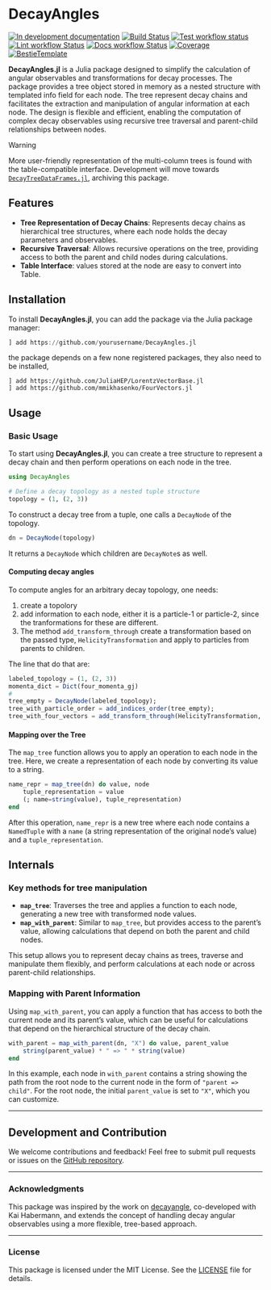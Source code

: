 # DecayAngles

<!-- [![Stable Documentation](https://img.shields.io/badge/docs-stable-blue.svg)](https://mmikhasenko.github.io/DecayAngles.jl/stable) -->
[![In development documentation](https://img.shields.io/badge/docs-dev-blue.svg)](https://mmikhasenko.github.io/DecayAngles.jl/dev)
[![Build Status](https://github.com/mmikhasenko/DecayAngles.jl/workflows/Test/badge.svg)](https://github.com/mmikhasenko/DecayAngles.jl/actions)
[![Test workflow status](https://github.com/mmikhasenko/DecayAngles.jl/actions/workflows/Test.yml/badge.svg?branch=main)](https://github.com/mmikhasenko/DecayAngles.jl/actions/workflows/Test.yml?query=branch%3Amain)
[![Lint workflow Status](https://github.com/mmikhasenko/DecayAngles.jl/actions/workflows/Lint.yml/badge.svg?branch=main)](https://github.com/mmikhasenko/DecayAngles.jl/actions/workflows/Lint.yml?query=branch%3Amain)
[![Docs workflow Status](https://github.com/mmikhasenko/DecayAngles.jl/actions/workflows/Docs.yml/badge.svg?branch=main)](https://github.com/mmikhasenko/DecayAngles.jl/actions/workflows/Docs.yml?query=branch%3Amain)
[![Coverage](https://codecov.io/gh/mmikhasenko/DecayAngles.jl/branch/main/graph/badge.svg)](https://codecov.io/gh/mmikhasenko/DecayAngles.jl)
[![BestieTemplate](https://img.shields.io/endpoint?url=https://raw.githubusercontent.com/JuliaBesties/BestieTemplate.jl/main/docs/src/assets/badge.json)](https://github.com/JuliaBesties/BestieTemplate.jl)

**DecayAngles.jl** is a Julia package designed to simplify the calculation of angular observables and transformations for decay processes. The package provides a tree object stored in memory as a nested structure with templated info field for each node. The tree represent decay chains and facilitates the extraction and manipulation of angular information at each node. The design is flexible and efficient, enabling the computation of complex decay observables using recursive tree traversal and parent-child relationships between nodes.

> [!WARNING]
> More user-friendly representation of the multi-column trees is found with the table-compatible interface.
> Development will move towards [`DecayTreeDataFrames.jl`](https://github.com/mmikhasenko/DecayTreeDataFrames.jl), archiving this package.


## Features

- **Tree Representation of Decay Chains**: Represents decay chains as hierarchical tree structures, where each node holds the decay parameters and observables.
- **Recursive Traversal**: Allows recursive operations on the tree, providing access to both the parent and child nodes during calculations.
- **Table Interface**: values stored at the node are easy to convert into Table.

## Installation

To install **DecayAngles.jl**, you can add the package via the Julia package manager:

```julia
] add https://github.com/yourusername/DecayAngles.jl
```
the package depends on a few none registered packages, they also need to be installed,
```
] add https://github.com/JuliaHEP/LorentzVectorBase.jl
] add https://github.com/mmikhasenko/FourVectors.jl
```

## Usage

### Basic Usage

To start using **DecayAngles.jl**, you can create a tree structure to represent a decay chain and then perform operations on each node in the tree.

```julia
using DecayAngles

# Define a decay topology as a nested tuple structure
topology = (1, (2, 3))
```

To construct a decay tree from a tuple, one calls a `DecayNode` of the topology.
```julia
dn = DecayNode(topology)
```
It returns a `DecayNode` which children are `DecayNote`s as well.

#### Computing decay angles

To compute angles for an arbitrary decay topology, one needs:
1. create a topolory
2. add information to each node, either it is a particle-1 or particle-2, since the tranformations for these are different.
3. The method `add_transform_through` create a transformation based on the passed type, `HelicityTransformation` and apply to particles from parents to children.

The line that do that are:
```julia
labeled_topology = (1, (2, 3))
momenta_dict = Dict(four_momenta_gj)
#
tree_empty = DecayNode(labeled_topology);
tree_with_particle_order = add_indices_order(tree_empty);
tree_with_four_vectors = add_transform_through(HelicityTransformation, tree_with_particle_order, momenta_dict);
```

#### Mapping over the Tree

The `map_tree` function allows you to apply an operation to each node in the tree. Here, we create a representation of each node by converting its value to a string.

```julia
name_repr = map_tree(dn) do value, node
    tuple_representation = value
    (; name=string(value), tuple_representation)
end
```

After this operation, `name_repr` is a new tree where each node contains a `NamedTuple` with a `name` (a string representation of the original node’s value) and a `tuple_representation`.


## Internals

### Key methods for tree manipulation

- **`map_tree`**: Traverses the tree and applies a function to each node, generating a new tree with transformed node values.
- **`map_with_parent`**: Similar to `map_tree`, but provides access to the parent’s value, allowing calculations that depend on both the parent and child nodes.

This setup allows you to represent decay chains as trees, traverse and manipulate them flexibly, and perform calculations at each node or across parent-child relationships.

### Mapping with Parent Information

Using `map_with_parent`, you can apply a function that has access to both the current node and its parent’s value, which can be useful for calculations that depend on the hierarchical structure of the decay chain.

```julia
with_parent = map_with_parent(dn, "X") do value, parent_value
    string(parent_value) * " => " * string(value)
end
```

In this example, each node in `with_parent` contains a string showing the path from the root node to the current node in the form of `"parent => child"`. For the root node, the initial `parent_value` is set to `"X"`, which you can customize.

---

## Development and Contribution

We welcome contributions and feedback! Feel free to submit pull requests or issues on the [GitHub repository](https://github.com/mmikhasenko/DecayAngles.jl).

---

### Acknowledgments

This package was inspired by the work on [decayangle](https://github.com/KaiHabermann/decayangle), co-developed with Kai Habermann, and extends the concept of handling decay angular observables using a more flexible, tree-based approach.

---

### License

This package is licensed under the MIT License. See the [LICENSE](link_to_license) file for details.
